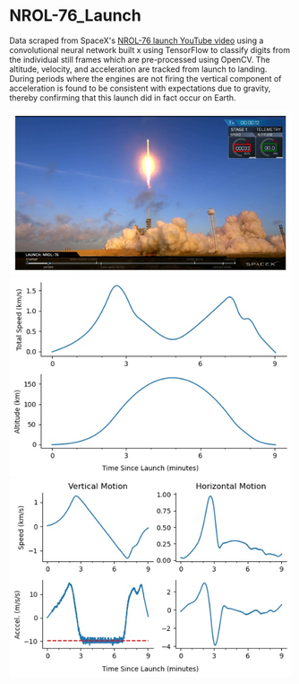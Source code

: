 # NROL-76_Launch
 Data scraped from SpaceX's [NROL-76 launch YouTube video](https://youtu.be/EzQpkQ1etdA?t=707) using a convolutional neural network built x	using TensorFlow to classify digits from the individual still frames which are pre-processed using OpenCV. The altitude, velocity, and acceleration are tracked from launch to landing. During periods where the engines are not firing the vertical component of acceleration is found to be consistent with expectations due to gravity, thereby confirming that this launch did in fact occur on Earth.

<img src="/Images/NROL-76_Frame.jpeg" alt="drawing" width="1000"/>

<img src="/Images/NROL-76_Telemetry_Information.jpeg" alt="drawing" width="1000"/>
<img src="/Images/NROL-76_Speed_and_Accel.jpeg" alt="drawing" width="1000"/>







